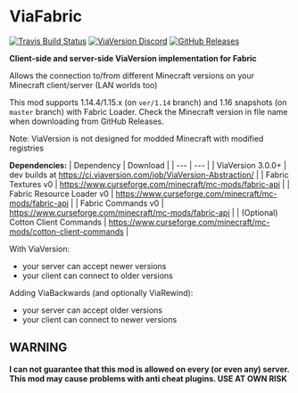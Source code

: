 # ViaFabric
[![Travis Build Status](https://travis-ci.com/ViaVersion/ViaFabric.svg?branch=master)](https://travis-ci.com/ViaVersion/ViaFabric)
[![ViaVersion Discord](https://img.shields.io/badge/chat-on%20discord-blue.svg)](https://viaversion.com/discord)
[![GitHub Releases](https://img.shields.io/github/downloads/ViaVersion/ViaFabric/total)](https://github.com/ViaVersion/ViaFabric/releases)

**Client-side and server-side ViaVersion implementation for Fabric**

Allows the connection to/from different Minecraft versions on your Minecraft client/server (LAN worlds too)

This mod supports 1.14.4/1.15.x (on `ver/1.14` branch) and 1.16 snapshots (on `master` branch) with Fabric Loader. Check the Minecraft version in file name when downloading from GitHub Releases.

Note: ViaVersion is not designed for modded Minecraft with modified registries


**Dependencies:**
| Dependency | Download |
| --- | --- |
| ViaVersion 3.0.0+ | dev builds at https://ci.viaversion.com/job/ViaVersion-Abstraction/ |
| Fabric Textures v0 | https://www.curseforge.com/minecraft/mc-mods/fabric-api |
| Fabric Resource Loader v0 | https://www.curseforge.com/minecraft/mc-mods/fabric-api |
| Fabric Commands v0 | https://www.curseforge.com/minecraft/mc-mods/fabric-api |
| (Optional) Cotton Client Commands | https://www.curseforge.com/minecraft/mc-mods/cotton-client-commands |


With ViaVersion:
- your server can accept newer versions
- your client can connect to older versions


Adding ViaBackwards (and optionally ViaRewind):
- your server can accept older versions
- your client can connect to newer versions

## WARNING
**I can not guarantee that this mod is allowed on every (or even any) server. This mod may cause problems with anti cheat plugins. USE AT OWN RISK**
